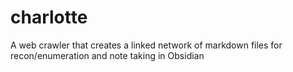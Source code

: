 # charlotte
A web crawler that creates a linked network of markdown files for recon/enumeration and note taking in Obsidian
